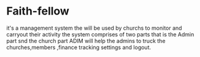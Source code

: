 # Faith-fellow
it's a management system the will be used by churchs to monitor  and carryout their activity
the system comprises of two parts that is the Admin part snd the church part
ADIM
will help the admins to truck the churches,members ,finance tracking settings and logout.
